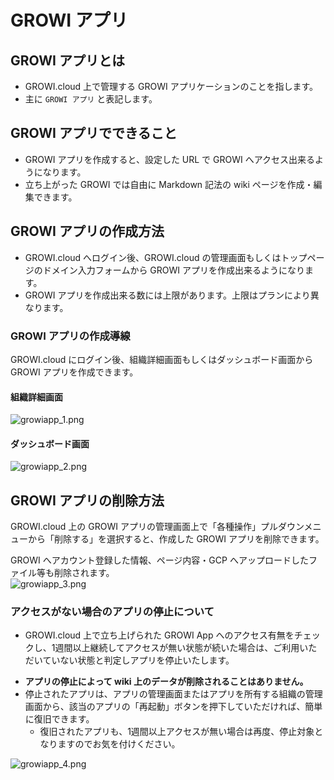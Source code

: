 # GROWI アプリ

## GROWI アプリとは

- GROWI.cloud 上で管理する GROWI アプリケーションのことを指します。
- 主に `GROWI アプリ` と表記します。

## GROWI アプリでできること

- GROWI アプリを作成すると、設定した URL で GROWI へアクセス出来るようになります。
- 立ち上がった GROWI では自由に Markdown 記法の wiki ページを作成・編集できます。

## GROWI アプリの作成方法

- GROWI.cloud へログイン後、GROWI.cloud の管理画面もしくはトップページのドメイン入力フォームから GROWI アプリを作成出来るようになります。
- GROWI アプリを作成出来る数には上限があります。上限はプランにより異なります。

### GROWI アプリの作成導線

<!-- textlint-disable weseek/max-kanji-continuous-len -->
GROWI.cloud にログイン後、組織詳細画面もしくはダッシュボード画面から GROWI アプリを作成できます。  
<!-- textlint-enable weseek/max-kanji-continuous-len -->

<!-- textlint-disable weseek/max-kanji-continuous-len -->
#### 組織詳細画面
<!-- textlint-enable weseek/max-kanji-continuous-len -->

![growiapp_1.png](/assets/images/ja/growiapp_1.png)

#### ダッシュボード画面

![growiapp_2.png](/assets/images/ja/growiapp_2.png)

## GROWI アプリの削除方法

GROWI.cloud 上の GROWI アプリの管理画面上で「各種操作」プルダウンメニューから「削除する」を選択すると、作成した GROWI アプリを削除できます。  

GROWI へアカウント登録した情報、ページ内容・GCP へアップロードしたファイル等も削除されます。  
![growiapp_3.png](/assets/images/ja/growiapp_3.png)

### アクセスがない場合のアプリの停止について

<!-- textlint-disable weseek/no-doubled-joshi -->
<!-- textlint-disable weseek/max-kanji-continuous-len -->
- GROWI.cloud 上で立ち上げられた GROWI App へのアクセス有無をチェックし、1週間以上継続してアクセスが無い状態が続いた場合は、ご利用いただいていない状態と判定しアプリを停止いたします。
<!-- textlint-enable weseek/max-kanji-continuous-len -->
<!-- textlint-enable weseek/no-doubled-joshi -->
- **アプリの停止によって wiki 上のデータが削除されることはありません。**
- 停止されたアプリは、アプリの管理画面またはアプリを所有する組織の管理画面から、該当のアプリの「再起動」ボタンを押下していただければ、簡単に復旧できます。
  - 復旧されたアプリも、1週間以上アクセスが無い場合は再度、停止対象となりますのでお気を付けください。  

![growiapp_4.png](/assets/images/ja/growiapp_4.png)
